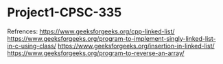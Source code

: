 # Project1-CPSC-335














Refrences:
https://www.geeksforgeeks.org/cpp-linked-list/
https://www.geeksforgeeks.org/program-to-implement-singly-linked-list-in-c-using-class/
https://www.geeksforgeeks.org/insertion-in-linked-list/
https://www.geeksforgeeks.org/program-to-reverse-an-array/


